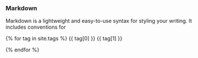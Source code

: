 ### Markdown

Markdown is a lightweight and easy-to-use syntax for styling your writing. It includes conventions for


{% for tag in site.tags %}
    <span>{{ tag[0] }}</span>
    <span>{{ tag[1] }}</span>
    
{% endfor %}
